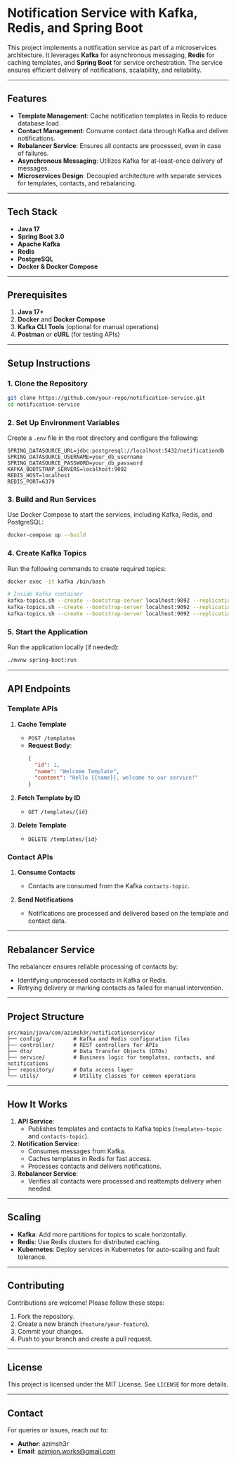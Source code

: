 # **Notification Service with Kafka, Redis, and Spring Boot**

This project implements a notification service as part of a microservices architecture. It leverages **Kafka** for asynchronous messaging, **Redis** for caching templates, and **Spring Boot** for service orchestration. The service ensures efficient delivery of notifications, scalability, and reliability.

---

## **Features**
- **Template Management**: Cache notification templates in Redis to reduce database load.
- **Contact Management**: Consume contact data through Kafka and deliver notifications.
- **Rebalancer Service**: Ensures all contacts are processed, even in case of failures.
- **Asynchronous Messaging**: Utilizes Kafka for at-least-once delivery of messages.
- **Microservices Design**: Decoupled architecture with separate services for templates, contacts, and rebalancing.

---

## **Tech Stack**
- **Java 17**
- **Spring Boot 3.0**
- **Apache Kafka**
- **Redis**
- **PostgreSQL**
- **Docker & Docker Compose**

---

## **Prerequisites**
1. **Java 17+**
2. **Docker** and **Docker Compose**
3. **Kafka CLI Tools** (optional for manual operations)
4. **Postman** or **cURL** (for testing APIs)

---

## **Setup Instructions**

### 1. **Clone the Repository**
```bash
git clone https://github.com/your-repo/notification-service.git
cd notification-service
```

### 2. **Set Up Environment Variables**
Create a `.env` file in the root directory and configure the following:
```env
SPRING_DATASOURCE_URL=jdbc:postgresql://localhost:5432/notificationdb
SPRING_DATASOURCE_USERNAME=your_db_username
SPRING_DATASOURCE_PASSWORD=your_db_password
KAFKA_BOOTSTRAP_SERVERS=localhost:9092
REDIS_HOST=localhost
REDIS_PORT=6379
```

### 3. **Build and Run Services**
Use Docker Compose to start the services, including Kafka, Redis, and PostgreSQL:
```bash
docker-compose up --build
```

### 4. **Create Kafka Topics**
Run the following commands to create required topics:
```bash
docker exec -it kafka /bin/bash

# Inside Kafka container
kafka-topics.sh --create --bootstrap-server localhost:9092 --replication-factor 1 --partitions 3 --topic templates-topic
kafka-topics.sh --create --bootstrap-server localhost:9092 --replication-factor 1 --partitions 3 --topic contacts-topic
kafka-topics.sh --create --bootstrap-server localhost:9092 --replication-factor 1 --partitions 3 --topic notifications-topic
```

### 5. **Start the Application**
Run the application locally (if needed):
```bash
./mvnw spring-boot:run
```

---

## **API Endpoints**

### **Template APIs**
1. **Cache Template**
   - `POST /templates`
   - **Request Body**:
     ```json
     {
       "id": 1,
       "name": "Welcome Template",
       "content": "Hello {{name}}, welcome to our service!"
     }
     ```

2. **Fetch Template by ID**
   - `GET /templates/{id}`

3. **Delete Template**
   - `DELETE /templates/{id}`

### **Contact APIs**
1. **Consume Contacts**
   - Contacts are consumed from the Kafka `contacts-topic`.

2. **Send Notifications**
   - Notifications are processed and delivered based on the template and contact data.

---

## **Rebalancer Service**
The rebalancer ensures reliable processing of contacts by:
- Identifying unprocessed contacts in Kafka or Redis.
- Retrying delivery or marking contacts as failed for manual intervention.

---

## **Project Structure**
```plaintext
src/main/java/com/azimsh3r/notificationservice/
├── config/          # Kafka and Redis configuration files
├── controller/      # REST controllers for APIs
├── dto/             # Data Transfer Objects (DTOs)
├── service/         # Business logic for templates, contacts, and notifications
├── repository/      # Data access layer
└── utils/           # Utility classes for common operations
```

---

## **How It Works**
1. **API Service**:
   - Publishes templates and contacts to Kafka topics (`templates-topic` and `contacts-topic`).
2. **Notification Service**:
   - Consumes messages from Kafka.
   - Caches templates in Redis for fast access.
   - Processes contacts and delivers notifications.
3. **Rebalancer Service**:
   - Verifies all contacts were processed and reattempts delivery when needed.

---

## **Scaling**
- **Kafka**: Add more partitions for topics to scale horizontally.
- **Redis**: Use Redis clusters for distributed caching.
- **Kubernetes**: Deploy services in Kubernetes for auto-scaling and fault tolerance.

---

## **Contributing**
Contributions are welcome! Please follow these steps:
1. Fork the repository.
2. Create a new branch (`feature/your-feature`).
3. Commit your changes.
4. Push to your branch and create a pull request.

---

## **License**
This project is licensed under the MIT License. See `LICENSE` for more details.

---

## **Contact**
For queries or issues, reach out to:
- **Author**: azimsh3r
- **Email**: azimjon.works@gmail.com
